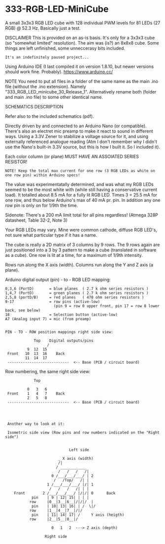 # 333-RGB-LED-MiniCube

A small 3x3x3 RGB LED cube with 128 individual PWM levels for 81 LEDs (27 RGB) @ 52.3 Hz.
Basically just a test.


DISCLAIMER
    This is provided on an as-is basis.
    It's only for a 3x3x3 cube (so "somewhat limited" resolution).
    The aim was (is?) an 8x8x8 cube.
    Some things are left unfinished, some unneccerasy bits included.

    It's an indefinitely paused project...


Using Arduino IDE (I last compiled it on version 1.8.10, but newer versions should work fine. Probably).
https://www.arduino.cc/

NOTE
   You need to put all files in a folder of the same name as the main .ino file (without the .ino extension).
   Namely "333_RGB_LED_minicube_30_Release_1". Alternatively rename both (folder and main .ino file) to some other identical name.



SCHEMATICS DESCRIPTION

  Refer also to the included schematics (pdf).
  
  Directly driven by and connected to an Arduino Nano (or compatible). There's also an electret mic preamp to make it react to sound in different ways. Using a 3.3V Zener to stabilize a voltage source for it, and using externally referenced analogue reading (Atm I don't remember why I didn't use the Nano's built-in 3.3V source, but this is how I built it. So I included it).
  
  Each color column (or plane) MUST HAVE AN ASSOIATED SERIES RESISTOR!

    NOTE! Keep the total max current for one row (3 RGB LEDs as white on one row pin) within Arduino specs!
  
  The value was experimentatally determined, and was what my RGB LEDs seemed to be the most white with
  (while still having a conservative current load). It totalled about 8.5 mA for a fully lit RGB LED. Times 3 = 25.5 mA for one row, and thus below Arduino's max of 40 mA pr. pin. In addition any one row pin is only on for 1/9th the time.
  
  Sidenote: There's a 200 mA limit total for all pins regardless! (Atmega 328P datasheet, Table 32-2, Note 3)
  
  Your RGB LEDs may vary. Mine were common cathode, diffuse RGB LED's, not sure what particular type if it has a name.
 


  The cube is really a 2D matrix of 3 columns by 9 rows.
  The 9 rows again are just positioned into a 3 by 3 pattern to make a cube (translated in software as a cube).
  One row is lit at a time, for a maximum of 1/9th intensity.

  Rows run along the X axis (width).
  Columns run along the Y and Z axis (a plane).


  Arduino digital output (pin) - to - RGB LED mapping:
 
    0,3,6 (PortD)       = blue planes  ( 2.7 k ohm series resistors )
    1,4,7 (PortD)       = green planes ( 2.7 k ohm series resistors )
    2,5,8 (portD/B)     = red planes   ( 470 ohm series resistors )
    9-17                = row pins (active-low)
                          (pin 9 = row 0 upper front, pin 17 = row 8 lower back, see below)
    18                  = Selection button (active-low)
    A7 (Analog input 7) = mic (from preamp)


    PIN - TO - ROW position mappings right side view:

                 Top    Digital outputs/pins
                       /
              9  12  15
     Front   10  13  16    Back
             11  14  17
     ----------------------------  <-- Base (PCB / circuit board)


   Row numbering, the same right side view:

                 Top

              0   3   6
     Front    1   4   7    Back
              2   5   8
     ----------------------------  <-- Base (PCB / circuit board)




     Another way to look at it:

     Isometric side view (Row pins and row numbers indicated on the "Right side")

        
                                 Left side
          
                            _ X axis (width)
                            /|
                           / ____________
                            /   /   /   /|
                         0 /___/___/___/ | 2
                          /   /Top/   /| |
                       1 /___/___/___/ |/| 1
                        /   /   /   /| | |
        Front        2 /___/___/___/ |/|/| 0      Back
                pin    | 9 | 12| 15| | | |
               row     |0__|3__|6__|/|/|/  |
                pin    | 10| 13| 16| | /  \|/
               row     |1__|4__|7__|/|/    
                pin    | 11| 14| 17| /     Y axis (heigth)
               row     |2__|5__|8__|/
                      
                         0   1   2  ---> Z axis (depth)
                
                      Right side

